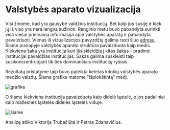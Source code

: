 Valstybės aparato vizualizacija
===================================

Visi žinome, kad yra gausybė valdžios institucijų. Bet kaip jos susiję ir kiek
jų iš viso yra nėra lengva sužinoti. Renginio metu buvo pabandyta surinkti visa
viešai prieinama informacija apie valstybės aparatą ir pabandyta pavaizduoti.
Vienas iš vizualizacijos pavyzdžių galima rasti šiuo
[adresu](http://pd12.petraszd.com). Šiame puslapyje valstybės aparato struktūra
pavaizduota kaip medis. Kiekviena šaka yra institucija kuri išsiskleidžia į
kitas šakas - pradinei institucijai pavaldžias institucijas. Šakas galima
suskleisti taip susikoncrentruojant tik ties dominančiais institucijų ryšiais.

Rezultatų pristatyme taip buvo pateikta keletas kitokių valstybės aparato medžio
vaizdų. Šiame grafike matome "išplokštintą" medį. 

![grafike](https://github.com/vzemlys/psdatadive12/raw/master/Valstybe/Screen%20Shot%202012-12-09%20at%2011.31.37%20AM.png)

O šiame kiekviena institucija pavaizduota kaip didelė ląstelė, o jos padaliniai kaip
mažesnės ląstelės didelės ląstelės viduje.

![šiame](https://github.com/vzemlys/psdatadive12/raw/master/Valstybe/Screen%20Shot%202012-12-09%20at%2011.32.12%20AM.png)

Analizę atliko Viktorija Trubačiūtė ir Petras Zdanavičius.
